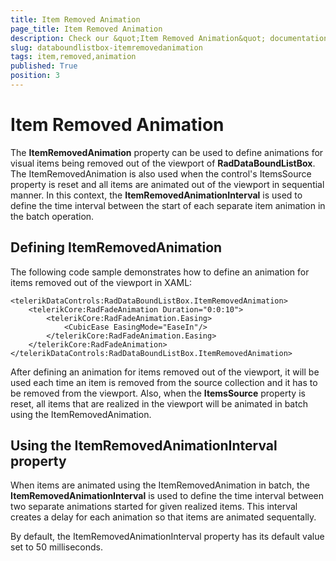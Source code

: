 ```yaml
---
title: Item Removed Animation
page_title: Item Removed Animation
description: Check our &quot;Item Removed Animation&quot; documentation article for RadDataBoundListBox for UWP control.
slug: databoundlistbox-itemremovedanimation
tags: item,removed,animation
published: True
position: 3
---
```


# Item Removed Animation

The **ItemRemovedAnimation** property can be used to define animations for visual items being removed out of the viewport of **RadDataBoundListBox**. The ItemRemovedAnimation is also used when the control's ItemsSource property
is reset and all items are animated out of the viewport in sequential manner. In this context, the **ItemRemovedAnimationInterval** is used to define the time interval between the start of each separate item animation in the batch operation.

## Defining ItemRemovedAnimation

The following code sample demonstrates how to define an animation for items removed out of the viewport in XAML:

	<telerikDataControls:RadDataBoundListBox.ItemRemovedAnimation>
	    <telerikCore:RadFadeAnimation Duration="0:0:10">
	        <telerikCore:RadFadeAnimation.Easing>
	            <CubicEase EasingMode="EaseIn"/>
	        </telerikCore:RadFadeAnimation.Easing>
	    </telerikCore:RadFadeAnimation>
	</telerikDataControls:RadDataBoundListBox.ItemRemovedAnimation>

After defining an animation for items removed out of the viewport, it will be used each time an item is removed
from the source collection and it has to be removed from the viewport. Also, when the **ItemsSource**
property is reset, all items that are realized in the viewport will be animated in batch using the ItemRemovedAnimation.

## Using the ItemRemovedAnimationInterval property

When items are animated using the ItemRemovedAnimation in batch, the **ItemRemovedAnimationInterval** is
used to define the time interval between two separate animations started for given realized items. This interval creates a delay for each animation so that items are animated sequentally.

By default, the ItemRemovedAnimationInterval property has its default value set to 50 milliseconds.